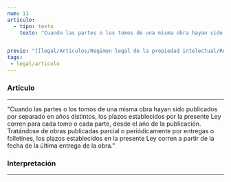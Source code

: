```yaml
---
num: 11
articulo: 
  - tipo: texto
    texto: "Cuando las partes o los tomos de una misma obra hayan sido publicados por separado en años distintos, los plazos establecidos por la presente Ley corren para cada tomo o cada parte, desde el año de la publicación. Tratándose de obras publicadas parcial o periódicamente por entregas o folletines, los plazos establecidos en la presente Ley corren a partir de la fecha de la última entrega de la obra."


previo: "[[legal/Articulos/Regimen legal de la propiedad intelectual/Regimen legal de la propiedad intelectual.md|Regimen legal de la propiedad intelectual]]"
tags: 
 - legal/articulo
---
```

### Artículo
---
"Cuando las partes o los tomos de una misma obra hayan sido publicados por separado en años distintos, los plazos establecidos por la presente Ley corren para cada tomo o cada parte, desde el año de la publicación. Tratándose de obras publicadas parcial o periódicamente por entregas o folletines, los plazos establecidos en la presente Ley corren a partir de la fecha de la última entrega de la obra."

### Interpretación
---
